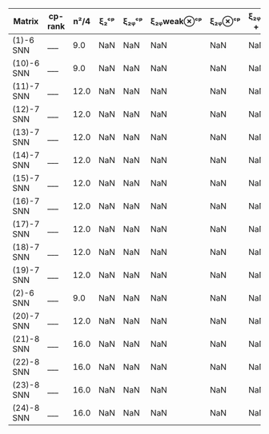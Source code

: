 |Matrix| cp-rank| n²/4| ξ₂ᶜᵖ|  ξ₂ᵩᶜᵖ| ξ₂ᵩweak⊗ᶜᵖ| ξ₂ᵩ⊗ᶜᵖ| ξ₂ᵩ⊗ᶜᵖ + xᵢxⱼ|  
|---|---|---|---|---|---|---|---|  
|(1)-6 SNN| ___ | 9.0| NaN| NaN| NaN| NaN|NaN | 
|(10)-6 SNN| ___ | 9.0| NaN| NaN| NaN| NaN|NaN | 
|(11)-7 SNN| ___ | 12.0| NaN| NaN| NaN| NaN|NaN | 
|(12)-7 SNN| ___ | 12.0| NaN| NaN| NaN| NaN|NaN | 
|(13)-7 SNN| ___ | 12.0| NaN| NaN| NaN| NaN|NaN | 
|(14)-7 SNN| ___ | 12.0| NaN| NaN| NaN| NaN|NaN | 
|(15)-7 SNN| ___ | 12.0| NaN| NaN| NaN| NaN|NaN | 
|(16)-7 SNN| ___ | 12.0| NaN| NaN| NaN| NaN|NaN | 
|(17)-7 SNN| ___ | 12.0| NaN| NaN| NaN| NaN|NaN | 
|(18)-7 SNN| ___ | 12.0| NaN| NaN| NaN| NaN|NaN | 
|(19)-7 SNN| ___ | 12.0| NaN| NaN| NaN| NaN|NaN | 
|(2)-6 SNN| ___ | 9.0| NaN| NaN| NaN| NaN|NaN | 
|(20)-7 SNN| ___ | 12.0| NaN| NaN| NaN| NaN|NaN | 
|(21)-8 SNN| ___ | 16.0| NaN| NaN| NaN| NaN|NaN | 
|(22)-8 SNN| ___ | 16.0| NaN| NaN| NaN| NaN|NaN | 
|(23)-8 SNN| ___ | 16.0| NaN| NaN| NaN| NaN|NaN | 
|(24)-8 SNN| ___ | 16.0| NaN| NaN| NaN| NaN|NaN | 
